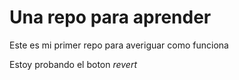 # Una repo para aprender
Este es mi primer repo para averiguar como funciona

Estoy probando el boton *revert*
